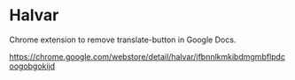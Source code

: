 # Halvar
Chrome extension to remove translate-button in Google Docs.

https://chrome.google.com/webstore/detail/halvar/jfbnnlkmkibdmgmbflpdcoogobgokijd